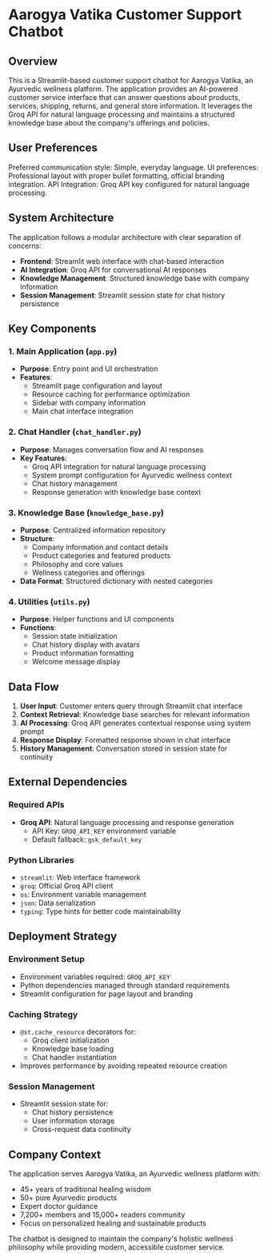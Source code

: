 # Aarogya Vatika Customer Support Chatbot

## Overview

This is a Streamlit-based customer support chatbot for Aarogya Vatika, an Ayurvedic wellness platform. The application provides an AI-powered customer service interface that can answer questions about products, services, shipping, returns, and general store information. It leverages the Groq API for natural language processing and maintains a structured knowledge base about the company's offerings and policies.

## User Preferences

Preferred communication style: Simple, everyday language.
UI preferences: Professional layout with proper bullet formatting, official branding integration.
API Integration: Groq API key configured for natural language processing.

## System Architecture

The application follows a modular architecture with clear separation of concerns:

- **Frontend**: Streamlit web interface with chat-based interaction
- **AI Integration**: Groq API for conversational AI responses
- **Knowledge Management**: Structured knowledge base with company information
- **Session Management**: Streamlit session state for chat history persistence

## Key Components

### 1. Main Application (`app.py`)
- **Purpose**: Entry point and UI orchestration
- **Features**: 
  - Streamlit page configuration and layout
  - Resource caching for performance optimization
  - Sidebar with company information
  - Main chat interface integration

### 2. Chat Handler (`chat_handler.py`)
- **Purpose**: Manages conversation flow and AI responses
- **Key Features**:
  - Groq API integration for natural language processing
  - System prompt configuration for Ayurvedic wellness context
  - Chat history management
  - Response generation with knowledge base context

### 3. Knowledge Base (`knowledge_base.py`)
- **Purpose**: Centralized information repository
- **Structure**:
  - Company information and contact details
  - Product categories and featured products
  - Philosophy and core values
  - Wellness categories and offerings
- **Data Format**: Structured dictionary with nested categories

### 4. Utilities (`utils.py`)
- **Purpose**: Helper functions and UI components
- **Functions**:
  - Session state initialization
  - Chat history display with avatars
  - Product information formatting
  - Welcome message display

## Data Flow

1. **User Input**: Customer enters query through Streamlit chat interface
2. **Context Retrieval**: Knowledge base searches for relevant information
3. **AI Processing**: Groq API generates contextual response using system prompt
4. **Response Display**: Formatted response shown in chat interface
5. **History Management**: Conversation stored in session state for continuity

## External Dependencies

### Required APIs
- **Groq API**: Natural language processing and response generation
  - API Key: `GROQ_API_KEY` environment variable
  - Default fallback: `gsk_default_key`

### Python Libraries
- `streamlit`: Web interface framework
- `groq`: Official Groq API client
- `os`: Environment variable management
- `json`: Data serialization
- `typing`: Type hints for better code maintainability

## Deployment Strategy

### Environment Setup
- Environment variables required: `GROQ_API_KEY`
- Python dependencies managed through standard requirements
- Streamlit configuration for page layout and branding

### Caching Strategy
- `@st.cache_resource` decorators for:
  - Groq client initialization
  - Knowledge base loading
  - Chat handler instantiation
- Improves performance by avoiding repeated resource creation

### Session Management
- Streamlit session state for:
  - Chat history persistence
  - User information storage
  - Cross-request data continuity

## Company Context

The application serves Aarogya Vatika, an Ayurvedic wellness platform with:
- 45+ years of traditional healing wisdom
- 50+ pure Ayurvedic products
- Expert doctor guidance
- 7,200+ members and 15,000+ readers community
- Focus on personalized healing and sustainable products

The chatbot is designed to maintain the company's holistic wellness philosophy while providing modern, accessible customer service.